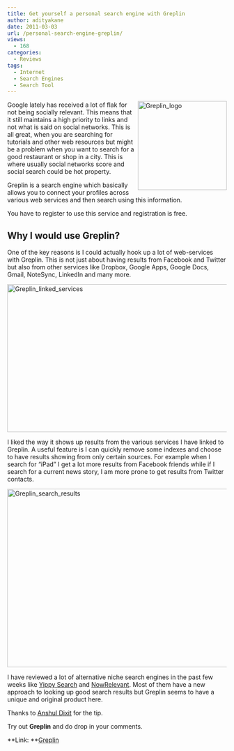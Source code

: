 ```yaml
---
title: Get yourself a personal search engine with Greplin
author: adityakane
date: 2011-03-03
url: /personal-search-engine-greplin/
views:
  - 168
categories:
  - Reviews
tags:
  - Internet
  - Search Engines
  - Search Tool
---
```

[<img style="background-image: none; padding-left: 0px; padding-right: 0px; display: inline; float: right; padding-top: 0px; border: 0px;" title="Greplin_logo" src="http://cdn.devilsworkshop.org/files/2011/03/Greplin_logo_thumb.png" border="0" alt="Greplin_logo" width="204" height="204" align="right" />][1]Google lately has received a lot of flak for not being socially relevant. This means that it still maintains a high priority to links and not what is said on social networks. This is all great, when you are searching for tutorials and other web resources but might be a problem when you want to search for a good restaurant or shop in a city. This is where usually social networks score and social search could be hot property.

Greplin is a search engine which basically allows you to connect your profiles across various web services and then search using this information.

You have to register to use this service and registration is free.

## Why I would use Greplin?

One of the key reasons is I could actually hook up a lot of web-services with Greplin. This is not just about having results from Facebook and Twitter but also from other services like Dropbox, Google Apps, Google Docs, Gmail, NoteSync, LinkedIn and many more.

[<img style="background-image: none; padding-left: 0px; padding-right: 0px; display: inline; padding-top: 0px; border: 0px;" title="Greplin_linked_services" src="http://cdn.devilsworkshop.org/files/2011/03/Greplin_linked_services_thumb.png" border="0" alt="Greplin_linked_services" width="554" height="339" />][2]

I liked the way it shows up results from the various services I have linked to Greplin. A useful feature is I can quickly remove some indexes and choose to have results showing from only certain sources. For example when I search for &#8220;iPad&#8221; I get a lot more results from Facebook friends while if I search for a current news story, I am more prone to get results from Twitter contacts.

[<img style="background-image: none; padding-left: 0px; padding-right: 0px; display: inline; padding-top: 0px; border: 0px;" title="Greplin_search_results" src="http://cdn.devilsworkshop.org/files/2011/03/Greplin_search_results_thumb.png" border="0" alt="Greplin_search_results" width="554" height="409" />][3]

I have reviewed a lot of alternative niche search engines in the past few weeks like [Yippy Search][4] and [NowRelevant][5]. Most of them have a new approach to looking up good search results but Greplin seems to have a unique and original product here.

Thanks to [Anshul Dixit][6] for the tip.

Try out **Greplin** and do drop in your comments.

**Link: **<a href="https://www.greplin.com" onclick="_gaq.push(['_trackEvent', 'outbound-article', 'https://www.greplin.com', 'Greplin']);" >Greplin</a>

 [1]: http://cdn.devilsworkshop.org/files/2011/03/Greplin_logo.png
 [2]: http://cdn.devilsworkshop.org/files/2011/03/Greplin_linked_services.png
 [3]: http://cdn.devilsworkshop.org/files/2011/03/Greplin_search_results.png
 [4]: http://devilsworkshop.org/family-friendly-yippy-search-categorized-search-results/
 [5]: http://devilsworkshop.org/nowrelevant-time-relevant-search-results-google/
 [6]: http://devilsworkshop.org/author/adixit/
